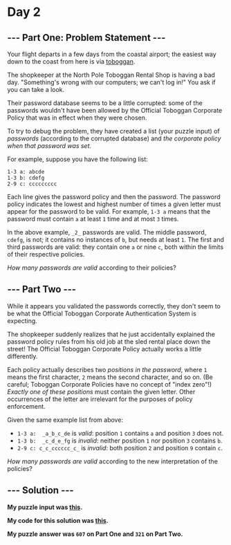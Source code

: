 # Day 2 

## --- Part One: Problem Statement ---

Your flight departs in a few days from the coastal airport; the easiest way down to the coast from here is via  [toboggan](https://en.wikipedia.org/wiki/Toboggan).

The shopkeeper at the North Pole Toboggan Rental Shop is having a bad day. "Something's wrong with our computers; we can't log in!" You ask if you can take a look.

Their password database seems to be a little corrupted: some of the passwords wouldn't have been allowed by the  Official Toboggan Corporate Policy  that was in effect when they were chosen.

To try to debug the problem, they have created a list (your puzzle input) of  _passwords_  (according to the corrupted database) and  _the corporate policy when that password was set_.

For example, suppose you have the following list:

```
1-3 a: abcde
1-3 b: cdefg
2-9 c: ccccccccc

```

Each line gives the password policy and then the password. The password policy indicates the lowest and highest number of times a given letter must appear for the password to be valid. For example,  `1-3 a`  means that the password must contain  `a`  at least  `1`  time and at most  `3`  times.

In the above example,  `_2_`  passwords are valid. The middle password,  `cdefg`, is not; it contains no instances of  `b`, but needs at least  `1`. The first and third passwords are valid: they contain one  `a`  or nine  `c`, both within the limits of their respective policies.

_How many passwords are valid_  according to their policies?


## --- Part Two ---

While it appears you validated the passwords correctly, they don't seem to be what the Official Toboggan Corporate Authentication System is expecting.

The shopkeeper suddenly realizes that he just accidentally explained the password policy rules from his old job at the sled rental place down the street! The Official Toboggan Corporate Policy actually works a little differently.

Each policy actually describes two  _positions in the password_, where  `1`  means the first character,  `2`  means the second character, and so on. (Be careful; Toboggan Corporate Policies have no concept of "index zero"!)  _Exactly one of these positions_  must contain the given letter. Other occurrences of the letter are irrelevant for the purposes of policy enforcement.

Given the same example list from above:

-   `1-3 a:  _a_b_c_de`  is  _valid_: position  `1`  contains  `a`  and position  `3`  does not.
-   `1-3 b:  _c_d_e_fg`  is  _invalid_: neither position  `1`  nor position  `3`  contains  `b`.
-   `2-9 c: c_c_cccccc_c_`  is  _invalid_: both position  `2`  and position  `9`  contain  `c`.

_How many passwords are valid_  according to the new interpretation of the policies?

## --- Solution ---

**My puzzle input was [this](input.txt).**


**My code for this solution was [this](main.py).**


**My puzzle answer was `607` on Part One and `321` on Part Two.**

